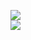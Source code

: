 [![](https://img.shields.io/badge/Made%20With-Github%20Spray-lightgrey.svg?style=for-the-badge&logo=github)](https://github.com/Annihil/github-spray#3499)  
[![](https://i.imgur.com/2DrTn0Z.gif)](https://github.com/Annihil/github-spray)